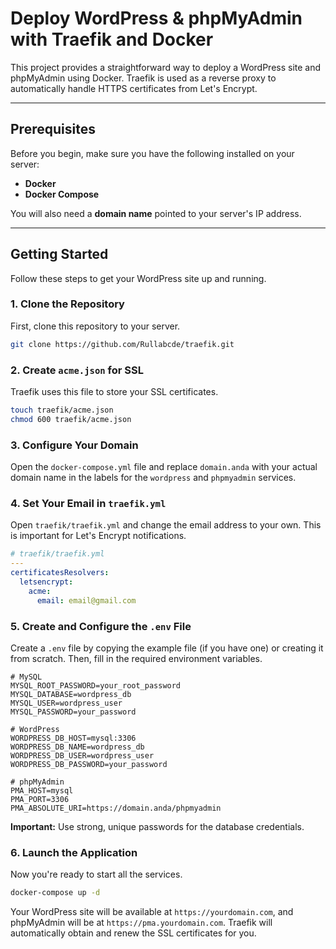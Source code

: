 # Deploy WordPress & phpMyAdmin with Traefik and Docker

This project provides a straightforward way to deploy a WordPress site and phpMyAdmin using Docker. Traefik is used as a reverse proxy to automatically handle HTTPS certificates from Let's Encrypt.

---

## Prerequisites

Before you begin, make sure you have the following installed on your server:

- **Docker**
- **Docker Compose**

You will also need a **domain name** pointed to your server's IP address.

---

## Getting Started

Follow these steps to get your WordPress site up and running.

### 1. Clone the Repository

First, clone this repository to your server.

```bash
git clone https://github.com/Rullabcde/traefik.git
```

### 2. Create `acme.json` for SSL

Traefik uses this file to store your SSL certificates.

```bash
touch traefik/acme.json
chmod 600 traefik/acme.json
```

### 3. Configure Your Domain

Open the `docker-compose.yml` file and replace `domain.anda` with your actual domain name in the labels for the `wordpress` and `phpmyadmin` services.

### 4. Set Your Email in `traefik.yml`

Open `traefik/traefik.yml` and change the email address to your own. This is important for Let's Encrypt notifications.

```yaml
# traefik/traefik.yml
---
certificatesResolvers:
  letsencrypt:
    acme:
      email: email@gmail.com
```

### 5. Create and Configure the `.env` File

Create a `.env` file by copying the example file (if you have one) or creating it from scratch. Then, fill in the required environment variables.

```env
# MySQL
MYSQL_ROOT_PASSWORD=your_root_password
MYSQL_DATABASE=wordpress_db
MYSQL_USER=wordpress_user
MYSQL_PASSWORD=your_password

# WordPress
WORDPRESS_DB_HOST=mysql:3306
WORDPRESS_DB_NAME=wordpress_db
WORDPRESS_DB_USER=wordpress_user
WORDPRESS_DB_PASSWORD=your_password

# phpMyAdmin
PMA_HOST=mysql
PMA_PORT=3306
PMA_ABSOLUTE_URI=https://domain.anda/phpmyadmin
```

**Important:** Use strong, unique passwords for the database credentials.

### 6. Launch the Application

Now you're ready to start all the services.

```bash
docker-compose up -d
```

Your WordPress site will be available at `https://yourdomain.com`, and phpMyAdmin will be at `https://pma.yourdomain.com`. Traefik will automatically obtain and renew the SSL certificates for you.
